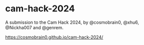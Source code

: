 # cam-hack-2024
A submission to the Cam Hack 2024, by @cosmobrain0, @xhu6, @Nickha007 and @genrem.

https://cosmobrain0.github.io/cam-hack-2024/
